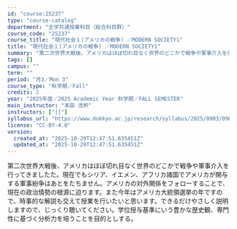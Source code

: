 ```yaml
---
id: "course:25237"
type: "course-catalog"
department: "全学共通授業科目（総合科目群）"
course_code: "25237"
course_title: "現代社会１(アメリカの戦争) ／MODERN SOCIETY1"
title: "現代社会１(アメリカの戦争) ／MODERN SOCIETY1"
summary: "第二次世界大戦後、アメリカはほぼ切れ目なく世界のどこかで戦争や軍事介入を行ってきましたた。現在でもシリア、イエメン、アフリカ諸国でアメリカが関与する軍事紛争はあとをたちません。アメリカの対外関係をフォローすることで、現在の政治情勢の根源に迫…"
tags: []
campus: ""
term: ""
period: "月3／Mon 3"
course_type: "秋学期／Fall"
credits: 2
year: "2025年度／2025 Academic Year 秋学期／FALL SEMESTER"
main_instructor: "本田 浩邦"
instructors: ["[]"]
syllabus_url: "https://www.dokkyo.ac.jp/research/syllabus/2025/0903/0903_25237_ja_JP.html"
license: "CC-BY-4.0"
version:
  created_at: "2025-10-29T12:47:51.635451Z"
  updated_at: "2025-10-29T12:47:51.635451Z"
---
```

第二次世界大戦後、アメリカはほぼ切れ目なく世界のどこかで戦争や軍事介入を行ってきましたた。現在でもシリア、イエメン、アフリカ諸国でアメリカが関与する軍事紛争はあとをたちません。アメリカの対外関係をフォローすることで、現在の政治情勢の根源に迫ります。また今年はアメリカ大統領選挙の年ですので、時事的な解説も交えて授業を行いたいと思います。できるだけやさしく説明しますので、じっくり聴いてください。学位授与基準にいう豊かな歴史観、専門性に基づく分析力を培うことを目的としする。
